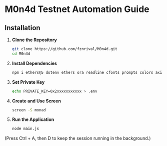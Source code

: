 # M0n4d Testnet Automation Guide

## Installation

1. **Clone the Repository**
   ```bash
   git clone https://github.com/fznrival/M0n4d.git
   cd M0n4d
   ```
2. **Install Dependencies**
   ```bash
   npm i ethers@5 dotenv ethers ora readline cfonts prompts colors axios chalk figlet solc
   ```
3. **Set Private Key**
   ```bash
   echo PRIVATE_KEY=0x2xxxxxxxxxxx > .env
   ```
4. **Create and Use Screen**
   ```bash
   screen -S monad
   ```
5. **Run the Application**
   ```bash
   node main.js
   ```
(Press Ctrl + A, then D to keep the session running in the background.)

